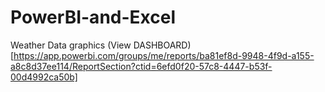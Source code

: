 # PowerBI-and-Excel
Weather Data graphics
(View DASHBOARD)[https://app.powerbi.com/groups/me/reports/ba81ef8d-9948-4f9d-a155-a8c8d37ee114/ReportSection?ctid=6efd0f20-57c8-4447-b53f-00d4992ca50b]
